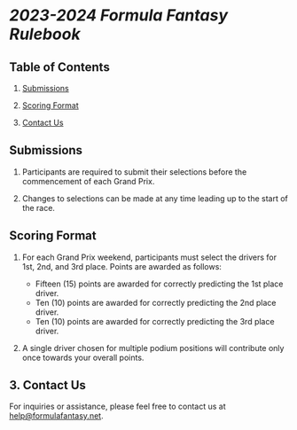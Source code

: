 
#  _2023-2024 Formula Fantasy Rulebook_

  

## Table of Contents

1. [Submissions](#1-submissions)

2. [Scoring Format](#2-scoring-format)

3. [Contact Us](#3-contact-us)

  

## Submissions

1) Participants are required to submit their selections before the commencement of each Grand Prix.<br>

2) Changes to selections can be made at any time leading up to the start of the race.

  

## Scoring Format

1) For each Grand Prix weekend, participants must select the drivers for 1st, 2nd, and 3rd place. Points are awarded as follows:
	- Fifteen (15) points are awarded for correctly predicting the 1st place driver.
	- Ten (10) points are awarded for correctly predicting the 2nd place driver.
	- Ten (10) points are awarded for correctly predicting the 3rd place driver.

2) A single driver chosen for multiple podium positions will contribute only once towards your overall points.


## 3. Contact Us

For inquiries or assistance, please feel free to contact us at [help@formulafantasy.net](mailto:help@formulafantasy.net).
